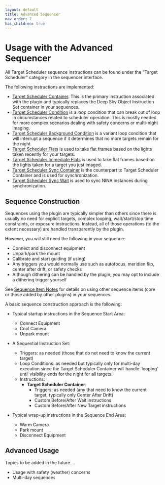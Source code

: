 ```yaml
---
layout: default
title: Advanced Sequencer
nav_order: 7
has_children: true
---
```


# Usage with the Advanced Sequencer

All Target Scheduler sequence instructions can be found under the "Target Scheduler" category in the sequencer interface.

The following instructions are implemented:
* [Target Scheduler Container](container.html).  This is the primary instruction associated with the plugin and typically replaces the Deep Sky Object Instruction Set container in your sequences.
* [Target Scheduler Condition](condition.html) is a loop condition that can break out of loop in circumstances related to scheduler operation.  This is mostly needed for more complex scenarios dealing with safety concerns or multi-night imaging.
* [Target Scheduler Background Condition](backgroundcondition.html) is a variant loop condition that will interrupt a sequence if it determines that no more targets remain for the night.
* [Target Scheduler Flats](flats.html#target-scheduler-flats) is used to take flat frames based on the lights taken recently for your targets.
* [Target Scheduler Immediate Flats](flats.html#target-scheduler-immediate-flats) is used to take flat frames based on the lights taken for a target you just imaged.
* [Target Scheduler Sync Container](../synchronization.html#target-scheduler-sync-container) is the counterpart to Target Scheduler Container and is used for synchronization.
* [Target Scheduler Sync Wait](../synchronization.html#target-scheduler-sync-wait) is used to sync NINA instances during synchronization.

## Sequence Construction

Sequences using the plugin are typically simpler than others since there is usually no need for explicit targets, complex looping, wait/start/stop time constraints, or exposure instructions.  Instead, all of those operations (to the extent necessary) are handled transparently by the plugin.

However, you will still need the following in your sequence:
* Connect and disconnect equipment
* Unpark/park the mount
* Calibrate and start guiding (if using)
* Any triggers you would normally use such as autofocus, meridian flip, center after drift, or safety checks
* Although dithering can be handled by the plugin, you may opt to include a dithering trigger yourself

See [Sequence Item Notes](notes.html) for details on using other sequence items (core or those added by other plugins) in your sequences.

A basic sequence construction approach is the following:
* Typical startup instructions in the Sequence Start Area:
    * Connect Equipment
    * Cool Camera
    * Unpark mount
* A Sequential Instruction Set:
    * Triggers: as needed (those that do not need to know the current target)
    * Loop Conditions: as needed but typically only for multi-day execution since the Target Scheduler Container will handle 'looping' until visibility ends for the night for all targets.
    * Instructions:
        * **Target Scheduler Container**:
            * Triggers: as needed (any that need to know the current target, typically only Center After Drift)
            * Custom Before/After Wait instructions
            * Custom Before/After New Target instructions

* Typical wrap-up instructions in the Sequence End Area:
    * Warm Camera
    * Park mount
    * Disconnect Equipment

## Advanced Usage

Topics to be added in the future ...
* Usage with safety (weather) concerns
* Multi-day sequences
